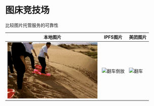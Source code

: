 # 图床竞技场

比较图片托管服务的可靠性

|本地图片| IPFS图片 | 美团图片 |
|--|--|--|
| ![翻车](fanche.gif) | ![翻车倒放](https://ipfs.io/ipfs/QmWk2Sw36BPVtKtedgaJ5skBucQ3BNzBnvhKbWUAvG5RUK?filename=fanche-reverse.gif) | ![翻车](https://img.meituan.net/csc/45dca503700f3604f9ad0302887cc94c1058502.gif)  |

